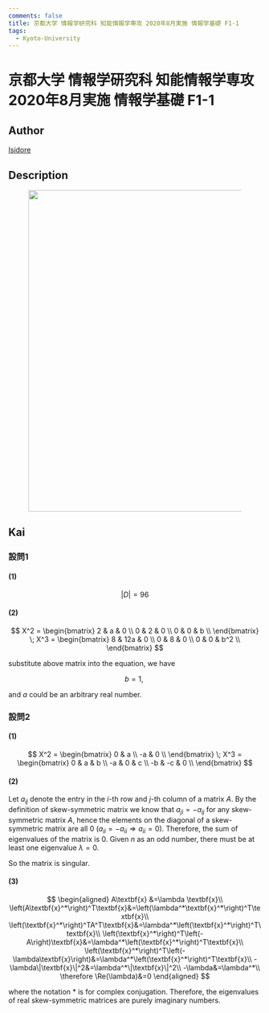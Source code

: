 ```yaml
---
comments: false
title: 京都大学 情報学研究科 知能情報学専攻 2020年8月実施 情報学基礎 F1-1
tags:
  - Kyoto-University
---
```

# 京都大学 情報学研究科 知能情報学専攻 2020年8月実施 情報学基礎 F1-1

## **Author**
[Isidore](https://github.com/heacsing)

## **Description**
<figure style="text-align:center;">
  <img src="https://s2.loli.net/2024/07/05/lmiNSvojYthdyQE.png" width="640"/>
</figure>

## **Kai**
### 設問1
#### (1)

$$
|D| = 96
$$

#### (2)

$$
X^2 = \begin{bmatrix}
    2 & a & 0 \\
    0 & 2 & 0 \\
    0 & 0 & b \\
\end{bmatrix}
\;
X^3 = \begin{bmatrix}
    8 & 12a & 0 \\
    0 & 8 & 0 \\
    0 & 0 & b^2 \\
\end{bmatrix}
$$

substitute above matrix into the equation, we have

$$
b = 1, \;
$$

and $a$ could be an arbitrary real number.

### 設問2

#### (1)

$$
X^2 = \begin{bmatrix}
    0 & a  \\
    -a & 0  \\
\end{bmatrix}
\;
X^3 = \begin{bmatrix}
    0 & a & b \\
    -a & 0 & c \\
    -b & -c & 0 \\
\end{bmatrix}
$$

#### (2)
Let $a_{ij}$ denote the entry in the $i$-th row and $j$-th column of a matrix $A$.
By the definition of skew-symmetric matrix we know that $a_{ji} = -a_{ij}$ for any skew-symmetric matrix $A$, hence the elements on the diagonal of a skew-symmetric matrix are all $0$ ($a_{ii} = -a_{ii} \Rightarrow a_{ii} = 0$).
Therefore, the sum of eigenvalues of the matrix is $0$. Given $n$ as an odd number, there must be at least one eigenvalue $\lambda = 0$.

So the matrix is singular.

#### (3)
$$
\begin{aligned}
A\textbf{x}
&=\lambda \textbf{x}\\
\left(A\textbf{x}^*\right)^T\textbf{x}&=\left(\lambda^*\textbf{x}^*\right)^T\textbf{x}\\
\left(\textbf{x}^*\right)^TA^T\textbf{x}&=\lambda^*\left(\textbf{x}^*\right)^T\textbf{x}\\
\left(\textbf{x}^*\right)^T\left(-A\right)\textbf{x}&=\lambda^*\left(\textbf{x}^*\right)^T\textbf{x}\\
\left(\textbf{x}^*\right)^T\left(-\lambda\textbf{x}\right)&=\lambda^*\left(\textbf{x}^*\right)^T\textbf{x}\\
-\lambda\|\textbf{x}\|^2&=\lambda^*\|\textbf{x}\|^2\\
-\lambda&=\lambda^*\\
\therefore \Re(\lambda)&=0
\end{aligned}
$$

where the notation $*$ is for complex conjugation.
Therefore, the eigenvalues of real skew-symmetric matrices are purely imaginary numbers.
